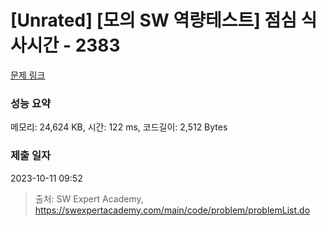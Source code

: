 # [Unrated] [모의 SW 역량테스트] 점심 식사시간 - 2383 

[문제 링크](https://swexpertacademy.com/main/code/problem/problemDetail.do?contestProbId=AV5-BEE6AK0DFAVl) 

### 성능 요약

메모리: 24,624 KB, 시간: 122 ms, 코드길이: 2,512 Bytes

### 제출 일자

2023-10-11 09:52



> 출처: SW Expert Academy, https://swexpertacademy.com/main/code/problem/problemList.do